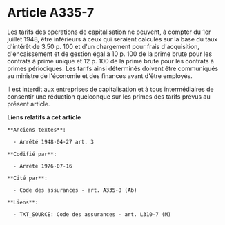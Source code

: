 # Article A335-7

Les tarifs des opérations de capitalisation ne peuvent, à compter du 1er juillet 1948, être inférieurs à ceux qui seraient
calculés sur la base du taux d'intérêt de 3,50 p. 100 et d'un chargement pour frais d'acquisition, d'encaissement et de
gestion égal à 10 p. 100 de la prime brute pour les contrats à prime unique et 12 p. 100 de la prime brute pour les contrats
à primes périodiques. Les tarifs ainsi déterminés doivent être communiqués au ministre de l'économie et des finances avant
d'être employés.

Il est interdit aux entreprises de capitalisation et à tous intermédiaires de consentir une réduction quelconque sur les
primes des tarifs prévus au présent article.

**Liens relatifs à cet article**

	**Anciens textes**:

	  - Arrêté 1948-04-27 art. 3

	**Codifié par**:

	  - Arrêté 1976-07-16

	**Cité par**:

	  - Code des assurances - art. A335-8 (Ab)

	**Liens**:

	  - TXT_SOURCE: Code des assurances - art. L310-7 (M)
